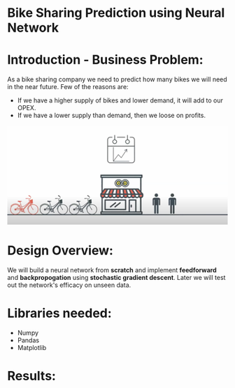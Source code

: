 # Bike Sharing Prediction using Neural Network

# Introduction - Business Problem:
As a bike sharing company we need to predict how many bikes we will need in the near future. Few of the reasons are:
  - If we have a higher supply of bikes and lower demand, it will add to our OPEX.
  - If we have a lower supply than demand, then we loose on profits.
  
![Bike Sharing](./assets/bikes.png)


# Design Overview:
We will build a neural network from __scratch__ and implement __feedforward__ and __backpropogation__ using __stochastic gradient descent__. 
Later we will test out the network's efficacy on unseen data.

# Libraries needed:
- Numpy
- Pandas
- Matplotlib

# Results:




